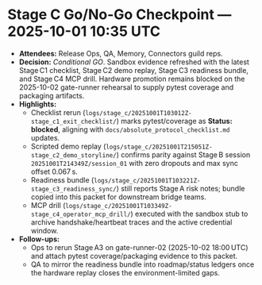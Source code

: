 # Stage C Go/No-Go Checkpoint — 2025-10-01 10:35 UTC

- **Attendees:** Release Ops, QA, Memory, Connectors guild reps.
- **Decision:** _Conditional GO_. Sandbox evidence refreshed with the latest
  Stage C1 checklist, Stage C2 demo replay, Stage C3 readiness bundle, and
  Stage C4 MCP drill. Hardware promotion remains blocked on the 2025-10-02
  gate-runner rehearsal to supply pytest coverage and packaging artifacts.
- **Highlights:**
  - Checklist rerun (`logs/stage_c/20251001T103012Z-stage_c1_exit_checklist/`)
    marks pytest/coverage as **Status: blocked**, aligning with
    `docs/absolute_protocol_checklist.md` updates.
  - Scripted demo replay (`logs/stage_c/20251001T215051Z-stage_c2_demo_storyline/`)
    confirms parity against Stage B session `20251001T214349Z/session_01`
    with zero dropouts and max sync offset 0.067 s.
  - Readiness bundle (`logs/stage_c/20251001T103221Z-stage_c3_readiness_sync/`)
    still reports Stage A risk notes; bundle copied into this packet for
    downstream bridge teams.
  - MCP drill (`logs/stage_c/20251001T103349Z-stage_c4_operator_mcp_drill/`)
    executed with the sandbox stub to archive handshake/heartbeat traces and
    the active credential window.
- **Follow-ups:**
  - Ops to rerun Stage A3 on gate-runner-02 (2025-10-02 18:00 UTC) and attach
    pytest coverage/packaging evidence to this packet.
  - QA to mirror the readiness bundle into roadmap/status ledgers once the
    hardware replay closes the environment-limited gaps.

